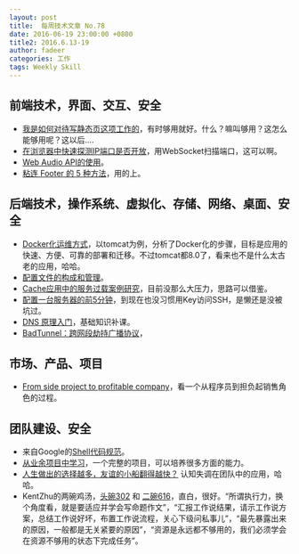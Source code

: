 ```yaml
---
layout: post
title:  每周技术文章 No.78
date: 2016-06-19 23:00:00 +0800
title2: 2016.6.13-19
author: fadeer
categories: 工作
tags: Weekly Skill
---
```


前端技术，界面、交互、安全
----
* [我是如何对待写静态页这项工作的](https://segmentfault.com/a/1190000005745001)，有时够用就好。什么？嘛叫够用？这怎么能够用呢？这以后....
* [在浏览器中快速探测IP端口是否开放](https://segmentfault.com/a/1190000005746121)，用WebSocket扫描端口，这可以啊。
* [Web Audio API的使用](https://segmentfault.com/a/1190000005715615)。
* [粘连 Footer 的 5 种方法](https://www.h5jun.com/post/sticky-footer-five-ways.html)，用的上。

后端技术，操作系统、虚拟化、存储、网络、桌面、安全
----
* [Docker化运维方式](http://jm.taobao.org/2016/06/08/docker-maintenance/)，以tomcat为例，分析了Docker化的步骤，目标是应用的快速、方便、可靠的部署和迁移。不过tomcat都8.0了，看来也不是什么太古老的应用，哈哈。
* [配置文件的构成和管理](https://segmentfault.com/a/1190000005751982)。
* [Cache应用中的服务过载案例研究](http://tech.meituan.com/avalanche-study.html)，目前没那么大压力，思路可以借鉴。
* [配置一台服务器的前5分钟](https://plusbryan.com/my-first-5-minutes-on-a-server-or-essential-security-for-linux-servers)，到现在也没习惯用Key访问SSH，是懒还是没被坑过。
* [DNS 原理入门](http://www.ruanyifeng.com/blog/2016/06/dns.html)，基础知识补课。
* [BadTunnel：跨网段劫持广播协议](http://drops.wooyun.org/papers/16925)，

市场、产品、项目
----
* [From side project to profitable company](https://medium.com/@johnaveri/monitorbook-from-side-project-to-profitable-company-a-journey-into-sales-3bed8a4b759c#.ve2l0c68m)，看一个从程序员到担负起销售角色的过程。

团队建设、安全
----
* 来自Google的[Shell代码规范](https://google.github.io/styleguide/shell.xml)。
* [从业余项目中学习](http://colachan.com/post/3507)，一个完整的项目，可以培养很多方面的能力。
* [人生做出的选择越多，友谊的小船翻得越快？](http://www.cnblogs.com/zhengyun_ustc/p/effort-justification.html) 认知失调在团队中的应用，哈哈。
* KentZhu的两碗鸡汤，[头碗302](http://www.ikent.me/blog/5106) 和 [二碗616](http://www.ikent.me/blog/5108)，直白，很好。“所谓执行力，换个角度看，就是要适应并学会写命题作文”，“汇报工作说结果，请示工作说方案，总结工作说好坏，布置工作说流程，关心下级问私事儿”，“最先暴露出来的原因，一般都是无关紧要的原因”，“资源是永远都不够用的，我们必须学会在资源不够用的状态下完成任务”。



